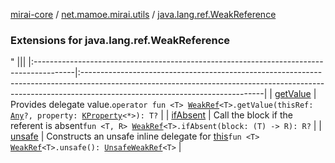 [mirai-core](../../index.md) / [net.mamoe.mirai.utils](../index.md) / [java.lang.ref.WeakReference](./index.md)

### Extensions for java.lang.ref.WeakReference

"
                                    |||
                                    |:----------------------------------------------------------------------------------------|:---------------------------------------------------------------------------------------------------------------------------------------------------------------------------------------------------------|
                                    | [getValue](get-value.md) | Provides delegate value.`operator fun <T> `[`WeakRef`](../-weak-ref/index.md)`<T>.getValue(thisRef: `[`Any`](https://kotlinlang.org/api/latest/jvm/stdlib/kotlin/-any/index.html)`?, property: `[`KProperty`](https://kotlinlang.org/api/latest/jvm/stdlib/kotlin.reflect/-k-property/index.html)`<*>): T?` |
| [ifAbsent](if-absent.md) | Call the block if the referent is absent`fun <T, R> `[`WeakRef`](../-weak-ref/index.md)`<T>.ifAbsent(block: (T) -> R): R?` |
| [unsafe](unsafe.md) | Constructs an unsafe inline delegate for [this](unsafe/-this-.md)`fun <T> `[`WeakRef`](../-weak-ref/index.md)`<T>.unsafe(): `[`UnsafeWeakRef`](../-unsafe-weak-ref/index.md)`<T>` |

